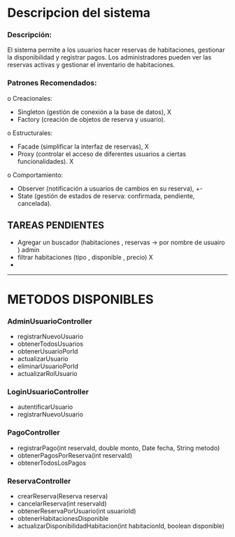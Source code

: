 
# Descripcion del sistema  
### Descripción: 
El sistema permite a los usuarios hacer reservas de habitaciones, gestionar la disponibilidad y registrar pagos. 
Los administradores pueden ver las reservas activas y gestionar el inventario de habitaciones.

### Patrones Recomendados:
o Creacionales: 
 - Singleton (gestión de conexión a la base de datos),  X
 - Factory (creación de objetos de reserva y usuario).
   
o Estructurales:
- Facade (simplificar la interfaz de reservas),  X
- Proxy (controlar el acceso de diferentes usuarios a ciertas funcionalidades). X

o Comportamiento:
- Observer (notificación a usuarios de cambios en su reserva),   +-
- State (gestión de estados de reserva: confirmada, pendiente, cancelada).


## TAREAS PENDIENTES

-  Agregar un buscador  (habitaciones  , reservas  -> por nombre de usuairo ) admin 
- filtrar habitaciones (tipo , disponible , precio) X
- 

---------



# METODOS DISPONIBLES 

### AdminUsuarioController 
- registrarNuevoUsuario
- obtenerTodosUsuarios
- obtenerUsuarioPorId
- actualizarUsuario
- eliminarUsuarioPorId
- actualizarRolUsuario

### LoginUsuarioController
- autentificarUsuario
- registrarNuevoUsuario

### PagoController
- registrarPago(int reservaId, double monto, Date fecha, String metodo)
- obtenerPagosPorReserva(int reservaId)
- obtenerTodosLosPagos

### ReservaController 
-  crearReserva(Reserva reserva)
-  cancelarReserva(int reservaId)
-  obtenerReservaPorUsuario(int usuarioId)
-  obtenerHabitacionesDisponible
-  actualizarDisponibilidadHabitacion(int habitacionId, boolean disponible)

 

